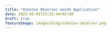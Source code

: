 ```yaml
---
title: "Oskalon Observer macOS Application"
date: 2023-05-01T23:25:44+02:00
draft: true
featureImage: images/blog/oskalon-observer.png
---
```


